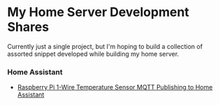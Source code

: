 # My Home Server Development Shares  
Currently just a single project, but I'm hoping to build a collection of assorted snippet developed while building my home server.  


### Home Assistant  
* [Raspberry Pi 1-Wire Temperature Sensor MQTT Publishing to Home Assistant](ha-mqtt-1wire)
